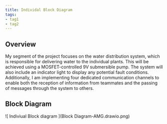 ```yaml
---
title: Individal Block Diagram
tags:
- tag1
- tag2
---
```


## Overview
My segment of the project focuses on the water distribution system, which is responsible for delivering water to the individual plants. This will be achieved using a MOSFET-controlled 9V submersible pump. The system will also include an indicator light to display any potential fault conditions. Additionally, I am implementing four dedicated communication channels to enable both the reception of information from teammates and the passing of messages through the system to others.


## Block Diagram 
![ Indiviual Block diagram ](Block Diagram-AMG.drawio.png)
